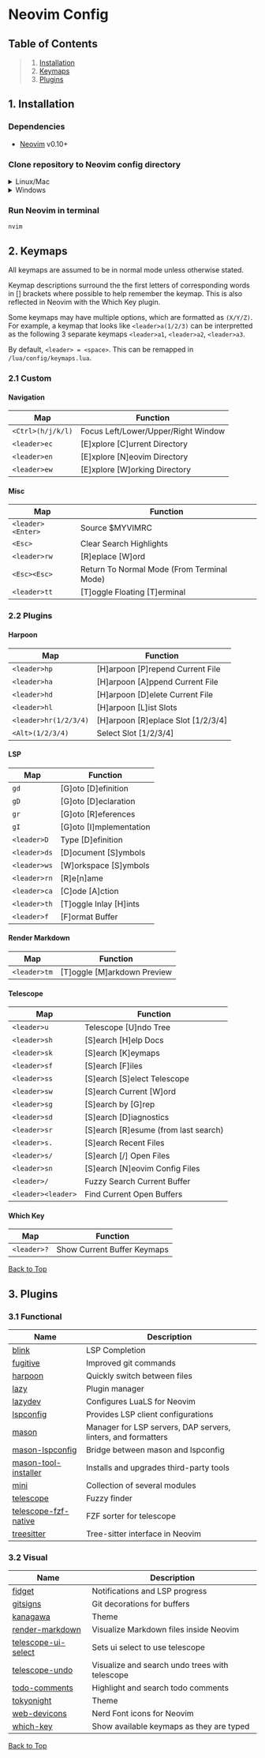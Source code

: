 # Neovim Config

## Table of Contents

> 1. [Installation](#1-installation)
> 2. [Keymaps](#2-keymaps)
> 3. [Plugins](#3-plugins)

## 1. Installation

### Dependencies

- [Neovim](https://github.com/neovim/neovim) v0.10+

### Clone repository to Neovim config directory

<details>
<summary>Linux/Mac</summary>

```
git clone https://github.com/justgif/config.nvim.git ${XDG_CONFIG_HOME:-$HOME/.config}/nvim
```

</details>

<details>
<summary>Windows</summary>

Powershell:
```
git clone https://github.com/justgif/config.nvim.git $env:LocalAppData\nvim
```

Command Prompt:
```
git clone https://github.com/justgif/config.nvim.git %LocalAppData%\nvim
```

</details>

### Run Neovim in terminal

```
nvim
```

## 2. Keymaps

All keymaps are assumed to be in normal mode unless otherwise stated.

Keymap descriptions surround the the first letters of corresponding words in [] brackets where possible to help remember the keymap. This is also reflected in Neovim with the Which Key plugin.

Some keymaps may have multiple options, which are formatted as `(X/Y/Z)`. For example, a keymap that looks like `<leader>a(1/2/3)` can be interpretted as the following 3 separate keymaps `<leader>a1`, `<leader>a2`, `<leader>a3`.

By default, `<leader> = <space>`. This can be remapped in `/lua/config/keymaps.lua`.

### 2.1 Custom

#### Navigation

| Map | Function |
|-|-|
| `<Ctrl>(h/j/k/l)` | Focus Left/Lower/Upper/Right Window |
| `<leader>ec` | [E]xplore [C]urrent Directory |
| `<leader>en` | [E]xplore [N]eovim Directory |
| `<leader>ew` | [E]xplore [W]orking Directory |

#### Misc

| Map | Function |
|-|-|
| `<leader><Enter>` | Source $MYVIMRC |
| `<Esc>` | Clear Search Highlights |
| `<leader>rw` | [R]eplace [W]ord |
| `<Esc><Esc>` | Return To Normal Mode (From Terminal Mode) |
| `<leader>tt` | [T]oggle Floating [T]erminal |

### 2.2 Plugins

#### Harpoon

| Map | Function |
|-|-|
| `<leader>hp` | [H]arpoon [P]repend Current File |
| `<leader>ha` | [H]arpoon [A]ppend Current File |
| `<leader>hd` | [H]arpoon [D]elete Current File |
| `<leader>hl` | [H]arpoon [L]ist Slots |
| `<leader>hr(1/2/3/4)` | [H]arpoon [R]eplace Slot [1/2/3/4] |
| `<Alt>(1/2/3/4)` | Select Slot [1/2/3/4] |

#### LSP

| Map | Function |
|-|-|
| `gd` | [G]oto [D]efinition |
| `gD` | [G]oto [D]eclaration |
| `gr` | [G]oto [R]eferences |
| `gI` | [G]oto [I]mplementation |
| `<leader>D` | Type [D]efinition |
| `<leader>ds` | [D]ocument [S]ymbols |
| `<leader>ws` | [W]orkspace [S]ymbols |
| `<leader>rn` | [R]e[n]ame |
| `<leader>ca` | [C]ode [A]ction |
| `<leader>th` | [T]oggle Inlay [H]ints |
| `<leader>f` | [F]ormat Buffer |

#### Render Markdown

| Map | Function |
|-|-|
| `<leader>tm` | [T]oggle [M]arkdown Preview |

#### Telescope

| Map | Function |
|-|-|
| `<leader>u` | Telescope [U]ndo Tree |
| `<leader>sh` | [S]earch [H]elp Docs |
| `<leader>sk` | [S]earch [K]eymaps |
| `<leader>sf` | [S]earch [F]iles |
| `<leader>ss` | [S]earch [S]elect Telescope |
| `<leader>sw` | [S]earch Current [W]ord |
| `<leader>sg` | [S]earch by [G]rep |
| `<leader>sd` | [S]earch [D]iagnostics |
| `<leader>sr` | [S]earch [R]esume (from last search) |
| `<leader>s.` | [S]earch Recent Files |
| `<leader>s/` | [S]earch [/] Open Files |
| `<leader>sn` | [S]earch [N]eovim Config Files |
| `<leader>/` | Fuzzy Search Current Buffer |
| `<leader><leader>` | Find Current Open Buffers |

#### Which Key

| Map | Function |
|-|-|
| `<leader>?` | Show Current Buffer Keymaps |

[Back to Top](#neovim-configuration)

## 3. Plugins

### 3.1 Functional

| Name | Description |
|-|-|
| [blink](https://github.com/Saghen/blink.cmp) | LSP Completion |
| [fugitive](https://github.com/tpope/vim-fugitive) | Improved git commands |
| [harpoon](https://github.com/ThePrimeagen/harpoon) | Quickly switch between files |
| [lazy](https://github.com/folke/lazy.nvim) | Plugin manager |
| [lazydev](https://github.com/folke/lazydev.nvim) | Configures LuaLS for Neovim |
| [lspconfig](https://github.com/neovim/nvim-lspconfig) | Provides LSP client configurations |
| [mason](https://github.com/williamboman/mason.nvim) | Manager for LSP servers, DAP servers, linters, and formatters |
| [mason-lspconfig](https://github.com/williamboman/mason-lspconfig.nvim) | Bridge between mason and lspconfig |
| [mason-tool-installer](https://github.com/WhoIsSethDaniel/mason-tool-installer.nvim) | Installs and upgrades third-party tools |
| [mini](https://github.com/echasnovski/mini.nvim) | Collection of several modules |
| [telescope](https://github.com/nvim-telescope/telescope.nvim) | Fuzzy finder |
| [telescope-fzf-native](https://github.com/nvim-telescope/telescope-fzf-native.nvim) | FZF sorter for telescope |
| [treesitter](https://github.com/nvim-treesitter/nvim-treesitter) | Tree-sitter interface in Neovim |

### 3.2 Visual

| Name | Description |
|-|-|
| [fidget](https://github.com/j-hui/fidget.nvim) | Notifications and LSP progress |
| [gitsigns](https://github.com/lewis6991/gitsigns.nvim) | Git decorations for buffers |
| [kanagawa](https://github.com/rebelot/kanagawa.nvim) | Theme |
| [render-markdown](https://github.com/MeanderingProgrammer/render-markdown.nvim) | Visualize Markdown files inside Neovim |
| [telescope-ui-select](https://github.com/nvim-telescope/telescope-ui-select.nvim) | Sets ui select to use telescope |
| [telescope-undo](https://github.com/debugloop/telescope-undo.nvim) | Visualize and search undo trees with telescope |
| [todo-comments](https://github.com/folke/todo-comments.nvim) | Highlight and search todo comments |
| [tokyonight](https://github.com/folke/tokyonight.nvim) | Theme |
| [web-devicons](https://github.com/nvim-tree/nvim-web-devicons) | Nerd Font icons for Neovim |
| [which-key](https://github.com/folke/which-key.nvim) | Show available keymaps as they are typed |

[Back to Top](#neovim-configuration)

